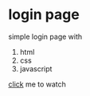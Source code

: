 
# login page 

simple login page with 

1. html
2. css
3. javascript

[click](https://nazimudheen267.github.io/login-page) me to watch
